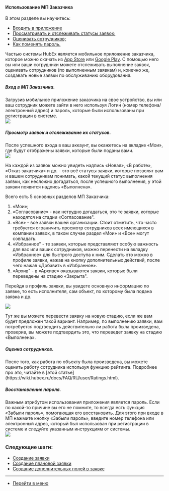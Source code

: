 #### Использование МП Заказчика
В этом разделе вы научитесь:
<html>
  <meta charset="utf-8">
  <title>Быстрый переход внутри документа</title>
 <ul>
       <li><a href="#custapp1">Входить в приложение</a></li>
       <li><a href="#custapp2">Просматривать и отслеживать статусы заявок;</a></li>
       <li><a href="#custapp3">Оценивать сотрудников;</a></li>
       <li><a href="#custapp4">Как поменять пароль.</a></li>
 </ul>
</html>

Частью системы HubEx является мобильное приложение заказчика, которое можно скачать из [App Store](https://itunes.apple.com/ru/app//id1386688688?mt=8) или [Google Play](https://play.google.com/store/apps/details?id=ru.hubex.engineer). С помощью него вы или ваши сотрудники можете отслеживать выполнение заявок, оценивать сотрудников (по выполненным заявкам) и, конечно же, создавать новые заявки по обслуживанию оборудования.

<h5 id="custapp1">Вход в МП Заказчика.</h5>
Загрузив мобильное приложение заказчика на свое устройство, вы или ваш сотрудник можете зайти в него используя Логин (номер телефона/электронный адрес) и пароль, которые были использованы при регистрации в системе.

<div>
  <img  style="margin: 0 auto; display: block; max-width: 100%;" src="/attachments/images/FAQ/USER/CustomerApp/custapp1.jpg" />
</div>

<h5 id="custapp2">Просмотр заявок и отслеживание их статусов.</h5>
После успешного входа в ваш аккаунт, вы окажетесь на вкладке «Мои», где будут отображены заявки, которые были поданы вами.

<div>
  <img  style="margin: 0 auto; display: block; max-width: 100%;" src="/attachments/images/FAQ/USER/CustomerApp/custapp2.jpg" />
</div>

На каждой из заявок можно увидеть надпись «Новая», «В работе», «Отказ заказчика» и др. - это всё статусы заявки, которые позволят вам и вашем сотрудникам понимать, какой текущий статус выполнения заявки, как несложно догадаться, после успешного выполнения, у этой заявки появится надпись «Выполнена».

Всего есть 5 основных разделов МП Заказчика:
<ol>
<li>«Мои»;</li>
<li>«Согласование» - как нетрудно догадаться, это те заявки, которые находятся на стадии «Согласование".</li>
<li>«Все» - все заявки вашей организации. Стоит отметить, что часто требуется ограничить просмотр сотрудников всех имеющихся в компании заявок, в таком случае раздел «Мои» и «Все» могут совпадать.</li>
<li>«Избранное" - те заявки, которые представляют особую важность для вас или ваших сотрудников, можно перенести на вкладку «Избранное» для быстрого доступа к ним. Сделать это можно в профиле заявки, нажав на кнопку дополнительных действий, после чего нажав «Добавить в «Избранное».</li>
<li>«Архив" - в «Архиве» оказываются заявки, которые были переведены на стадию «Закрыта".</li>
</ol>

Перейдя в профиль заявки, вы увидете основную информацию по заявке, то есть исполнителя, сам объект, по которому была подана заявка и др.

<div>
  <img  style="margin: 0 auto; display: block; max-width: 100%;" src="/attachments/images/FAQ/USER/CustomerApp/custapp3.jpg" />
</div>

Тут же вы можете перевести заявку на новую стадию, если же вам будет предложен такой вариант. Например, по выполнению заявки, вам потребуется подтвердить действительно ли работа была произведена, проверив, вы можете подтвердить это, что переведет заявку на стадию «Выполнена».

<h5 id="custapp3">Оценка сотрудников.</h5>
После того, как работа по объекту была произведена, вы можете оценить работу сотрудника используя функцию рейтинга. Подробнее про это, читайте в [этой статье](https://wiki.hubex.ru/docs/FAQ/RU/user/Ratings.html).

<h5 id="custapp4">Восстановление пароля.</h5>
Важным атрибутом использования приложения является пароль. Если по какой-то причине вы его не помните, то всегда есть функция «Забыли пароль», помогающая его восстановить. Для этого при входе в МП нажмите кнопку «Забыли пароль», введите номер телефона или электронный адрес, который был использован при регистрации в системе и следуйте указанным инструкциям от системы.

<div>
  <img  style="margin: 0 auto; display: block; max-width: 100%;" src="/attachments/images/FAQ/USER/CustomerApp/custapp4.jpg" />
</div>



### Следующие шаги:
- [Создание заявки](./CreatingTicket.md)
- [Создание плановой заявки](./PlannedTickets.md)
- [Создание дополнительных полей в заявке](./AdditionalFields.md)


___
- [Перейти в меню](http://wiki.hubex.ru)
